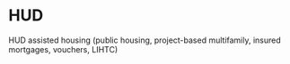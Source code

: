 # HUD
HUD assisted housing (public housing, project-based multifamily, insured mortgages, vouchers, LIHTC)
